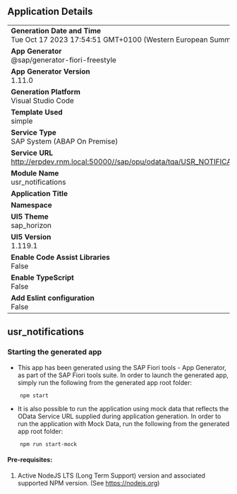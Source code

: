 ## Application Details
|               |
| ------------- |
|**Generation Date and Time**<br>Tue Oct 17 2023 17:54:51 GMT+0100 (Western European Summer Time)|
|**App Generator**<br>@sap/generator-fiori-freestyle|
|**App Generator Version**<br>1.11.0|
|**Generation Platform**<br>Visual Studio Code|
|**Template Used**<br>simple|
|**Service Type**<br>SAP System (ABAP On Premise)|
|**Service URL**<br>http://erpdev.rnm.local:50000//sap/opu/odata/tqa/USR_NOTIFICATIONS_SRV
|**Module Name**<br>usr_notifications|
|**Application Title**<br>|
|**Namespace**<br>|
|**UI5 Theme**<br>sap_horizon|
|**UI5 Version**<br>1.119.1|
|**Enable Code Assist Libraries**<br>False|
|**Enable TypeScript**<br>False|
|**Add Eslint configuration**<br>False|

## usr_notifications



### Starting the generated app

-   This app has been generated using the SAP Fiori tools - App Generator, as part of the SAP Fiori tools suite.  In order to launch the generated app, simply run the following from the generated app root folder:

```
    npm start
```

- It is also possible to run the application using mock data that reflects the OData Service URL supplied during application generation.  In order to run the application with Mock Data, run the following from the generated app root folder:

```
    npm run start-mock
```

#### Pre-requisites:

1. Active NodeJS LTS (Long Term Support) version and associated supported NPM version.  (See https://nodejs.org)


